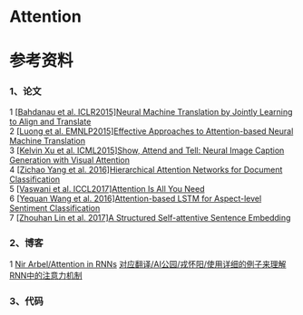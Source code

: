 # Attention

参考资料
==

### 1、论文

1  [[Bahdanau et al. ICLR2015]Neural Machine Translation by Jointly Learning to Align and Translate](https://arxiv.org/abs/1409.0473v7)<br>
2  [[Luong et al. EMNLP2015]Effective Approaches to Attention-based Neural Machine Translation](https://aclweb.org/anthology/D15-1166)<br>
3  [[Kelvin Xu et al. ICML2015]Show, Attend and Tell: Neural Image Caption Generation with Visual Attention](https://arxiv.org/abs/1502.03044)<br>
4  [[Zichao Yang et al. 2016]Hierarchical Attention Networks for Document Classification](https://www.cs.cmu.edu/~./hovy/papers/16HLT-hierarchical-attention-networks.pdf)<br>
5  [[Vaswani et al. ICCL2017]Attention Is All You Need](https://arxiv.org/abs/1706.03762)<br>
6  [[Yequan Wang et al. 2016]Attention-based LSTM for Aspect-level Sentiment Classification](https://aclweb.org/anthology/D16-1058)<br>
7  [[Zhouhan Lin et al. 2017]A Structured Self-attentive Sentence Embedding](https://arxiv.org/abs/1703.03130)<br>

### 2、博客

1  [Nir Arbel/Attention in RNNs](https://medium.com/datadriveninvestor/attention-in-rnns-321fbcd64f05)  [对应翻译/AI公园/戎怀阳/使用详细的例子来理解RNN中的注意力机制](https://mp.weixin.qq.com/s/j21govyAwBQehmJYmSsYIw)<br>

### 3、代码

